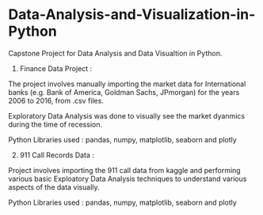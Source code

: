 # Data-Analysis-and-Visualization-in-Python
Capstone Project for Data Analysis and Data Visualtion in Python. 


1. Finance Data Project :

The project involves manually importing the  market data for International banks (e.g. Bank of America, Goldman Sachs, JPmorgan) for the years 2006 to 2016, from .csv files.

Exploratory Data Analysis was done to visually see the market dyanmics during the time of recession. 

Python Libraries used : pandas, numpy, matplotlib, seaborn and plotly


2. 911 Call Records Data :

Project involves importing the 911 call data from kaggle and performing various basic Exploatory Data Analysis techniques to understand various aspects of the data visually.

Python Libraries used :  pandas, numpy, matplotlib, seaborn and plotly
